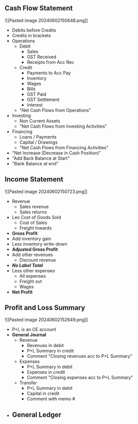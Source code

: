 ## Cash Flow Statement
![[Pasted image 20240602150648.png]]
- Debits before Credits
- Credits in brackets
- Operations
	- Debit
		- Sales
		- GST Received
		- Receipts from Acc Rec
	- Credit
		- Payments to Acc Pay
		- Inventory
		- Wages
		- Bills
		- GST Paid
		- GST Settlement
		- Interest
	- "Net Cash Flows from Operations"
- Investing
	- Non Current Assets
	- "Net Cash Flows from Investing Activities"
- Financing
	- Loans / Payments
	- Capital / Drawings
	- "Net Cash Flows from Financing Activities"
- "Net Increase (Decrease in Cash Position)"
- "Add Back Balance at Start"
- "Bank Balance at end"
## Income Statement
![[Pasted image 20240602150723.png]]
- Revenue
	- Sales revenue
	- Sales returns
- Les Cost of Goods Sold
	- Cost of Sales
	- Freight Inwards
- **Gross Profit**
- Add inventory gain
- Less inventory write-down
- **Adjusted Gross Profit**
- Add other revenues
	- Discount revenue
- ***No Label Total***
- Less other expenses
	- All expenses
	- Freight out
	- Wages
- **Net Profit**
## Profit and Loss Summary
![[Pasted image 20240602152649.png]]
- P+L is an OE account
- **General Journal**
	- Revenue
		- Revenues in debit
		- P+L Summary in credit
		- Comment "Closing revenues acc to P+L Summary"
	- Expenses
		- P+L Summary in debit
		- Expenses in credit
		- Comment "Closing expenses acc to P+L Summary"
	- Transfer
		- P+L Summary in debit
		- Capital in credit
		- Comment with memo #
- **General Ledger**
	- 